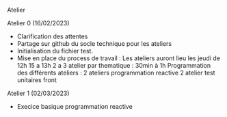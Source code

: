 Atelier  

Atelier 0 (16/02/2023)
-	Clarification des attentes
-	Partage sur github du socle technique pour les ateliers
- 	Initialisation du fichier test.
-	Mise en place du process de travail : 
  Les ateliers auront lieu les jeudi de 12h 15 a 13h
  2 a 3 atelier par thematique : 30min à 1h
  Programmation des différents ateliers :
	2 ateliers programmation reactive
	2 atelier test unitaires front 

Atelier 1 (02/03/2023)
-	Execice basique programmation reactive